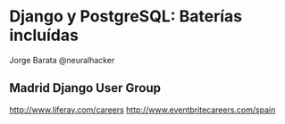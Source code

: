 # Django y PostgreSQL: Baterías incluídas

Jorge Barata
@neuralhacker


## Madrid Django User Group
http://www.liferay.com/careers
http://www.eventbritecareers.com/spain
